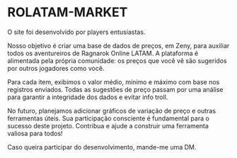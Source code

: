 # ROLATAM-MARKET

O site foi desenvolvido por players entusiastas.

Nosso objetivo é criar uma base de dados de preços, em Zeny, para auxiliar todos os aventureiros de Ragnarok Online LATAM. A plataforma é alimentada pela própria comunidade: os preços que você vê são sugeridos por outros jogadores como você.

Para cada item, exibimos o valor médio, mínimo e máximo com base nos registros enviados. Todas as sugestões de preço passam por uma análise para garantir a integridade dos dados e evitar info troll.

No futuro, planejamos adicionar gráficos de variação de preço e outras ferramentas úteis. Sua participação consciente é fundamental para o sucesso deste projeto. Contribua e ajude a construir uma ferramenta valiosa para todos!

Caso queira participar do desenvolvimento, mande-me uma DM.
